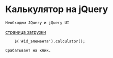 # Калькулятор на jQuery
	Необходим JQuery и jQuery UI
[страница загрузки][site1]
```html
	$('#id_элемента').calculator();
```	
	Срабатывает на клик.

[site1]:https://code.jquery.com
